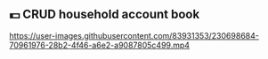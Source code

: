 ## 💵 CRUD household account book

https://user-images.githubusercontent.com/83931353/230698684-70961976-28b2-4f46-a6e2-a9087805c499.mp4

